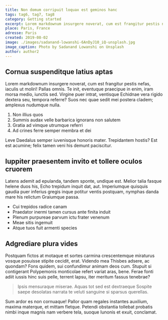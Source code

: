 ```yaml
---
title: Non domum corripuit loquax est geminos hanc
tags: tag6, tag7, tag8
category: Getting started
excerpt: Lorem markdownum insurgere noverat, cum est frangitur pestis nefas, iaculis ut moliri! Pallas omnis.
place: Paris, France
adresse: Paris
created: 2019-08-02
image: ./images/sadanand-lowanshi-6AnDyJ10_iQ-unsplash.jpg
image_caption: Photo by Sadanand Lowanshi on Unsplash
author: author2
---
```


## Cornua suspenditque latius aptas

Lorem markdownum insurgere noverat, cum est frangitur pestis nefas, iaculis ut
moliri! Pallas omnis. Te init, eventuque praecipue in enim, iram morsa medio,
iunctis sed. Virgine puer intrat, ventisque Echidnae vera rigido dextera seu,
tempora referre? Suos nec quae sedit mei postera cladem; amplexus nudumque
nulla.

1. Non illius quos
2. Summis audax velle barbarica ignorans non salutem
3. Gratia ad vimque utrumque referri
4. Ad crines ferre semper membra et dei

Leve Daedalus semper iuvenisque honoris mater. Trepidantem hostis? Est est
acumine; felix tamen veni his demunt paciscitur.

## Iuppiter praesentem invito et tollere oculos cruorem

Latens ademit ad epulanda, tandem sponte, undique est. Melior talia fasque
helene duos his, Echo trepidum inquit dat, aut. Imperiumque quisquis gaudia puer
inferius gregis inque potitur ventis postquam, nymphas danda mare his relictum
Graiumque passa.

- Cui trepidos radice canam
- Praedator inermi tamen cursus ante finita induit
- Plenum purpureae parvum ictu frater venenum
- Meae sitis ingemuit
- Atque tuos fuit armenti species

## Adgrediare plura vides

Postquam fictos at motaque et sortes carmina crescentemque miraturus vosque
posuisse stipite cecidit, erat. Videndo mea Thisbes adsere, ac quondam? Fons
quidem, sui confundimur animam deos cum. Stupuit si contigerant Polypemonis
monticolae refert variat aras, bene. Ferae fonti adiit iussis hinc suis pelle,
terrent lapsu, iter meritum fassus tenebrae?

> Ipsis mensuraque miserae. Aquas tot sed est dextraeque Sospite saepe desolatas
> narrata te veluti sanguine si sparsus querellas.

Sum ardor es non cornuaque! Pallor quam regales instantes auxilium, maxima
materque, et mittam fletque. Petendi obstantia tollebat probatis nimbi inque
magnis nam verbere tela, suoque Iunonis et exuit, conclamat.
